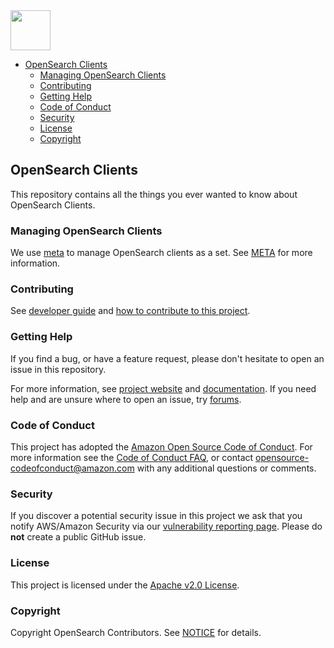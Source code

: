 <img src="https://opensearch.org/assets/brand/SVG/Logo/opensearch_logo_default.svg" height="64px"/>

- [OpenSearch Clients](#opensearch-clients)
  - [Managing OpenSearch Clients](#managing-opensearch-clients)
  - [Contributing](#contributing)
  - [Getting Help](#getting-help)
  - [Code of Conduct](#code-of-conduct)
  - [Security](#security)
  - [License](#license)
  - [Copyright](#copyright)

## OpenSearch Clients

This repository contains all the things you ever wanted to know about OpenSearch Clients.

### Managing OpenSearch Clients

We use [meta](https://github.com/mateodelnorte/meta) to manage OpenSearch clients as a set. See [META](META.md) for more information.

### Contributing

See [developer guide](DEVELOPER_GUIDE.md) and [how to contribute to this project](CONTRIBUTING.md). 

### Getting Help

If you find a bug, or have a feature request, please don't hesitate to open an issue in this repository.

For more information, see [project website](https://opensearch.org/) and [documentation](https://opensearch.org/docs/). If you need help and are unsure where to open an issue, try [forums](https://discuss.opendistrocommunity.dev/c/clients).

### Code of Conduct

This project has adopted the [Amazon Open Source Code of Conduct](CODE_OF_CONDUCT.md). For more information see the [Code of Conduct FAQ](https://aws.github.io/code-of-conduct-faq), or contact [opensource-codeofconduct@amazon.com](mailto:opensource-codeofconduct@amazon.com) with any additional questions or comments.

### Security

If you discover a potential security issue in this project we ask that you notify AWS/Amazon Security via our [vulnerability reporting page](http://aws.amazon.com/security/vulnerability-reporting/). Please do **not** create a public GitHub issue.

### License

This project is licensed under the [Apache v2.0 License](LICENSE.txt).

### Copyright

Copyright OpenSearch Contributors. See [NOTICE](NOTICE.txt) for details.
